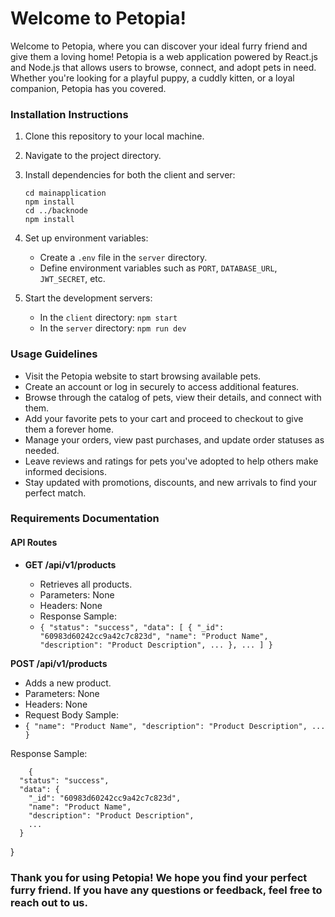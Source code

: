 # Welcome to Petopia!

Welcome to Petopia, where you can discover your ideal furry friend and give them a loving home! Petopia is a web application powered by React.js and Node.js that allows users to browse, connect, and adopt pets in need. Whether you're looking for a playful puppy, a cuddly kitten, or a loyal companion, Petopia has you covered.

### Installation Instructions
1.  Clone this repository to your local machine.
2.  Navigate to the project directory.
3.  Install dependencies for both the client and server:

        cd mainapplication
        npm install
        cd ../backnode
        npm install

1.  Set up environment variables:
    -   Create a `.env` file in the `server` directory.
    -   Define environment variables such as `PORT`, `DATABASE_URL`, `JWT_SECRET`, etc.
2.  Start the development servers:
    -   In the `client` directory: `npm start`
    -   In the `server` directory: `npm run dev`
### Usage Guidelines
-   Visit the Petopia website to start browsing available pets.
-   Create an account or log in securely to access additional features.
-   Browse through the catalog of pets, view their details, and connect with them.
-   Add your favorite pets to your cart and proceed to checkout to give them a forever home.
-   Manage your orders, view past purchases, and update order statuses as needed.
-   Leave reviews and ratings for pets you've adopted to help others make informed decisions.
-   Stay updated with promotions, discounts, and new arrivals to find your perfect match.

### Requirements Documentation
#### API Routes

-   **GET /api/v1/products**
    
    -   Retrieves all products.
    -   Parameters: None
    -   Headers: None
    -   Response Sample:
    -   `{
      "status": "success",
      "data": [
        {
          "_id": "60983d60242cc9a42c7c823d",
          "name": "Product Name",
          "description": "Product Description",
          ...
        },
        ...
      ]
    }
    `

**POST /api/v1/products**

-   Adds a new product.
-   Parameters: None
-   Headers: None
-   Request Body Sample:
- `{
  "name": "Product Name",
  "description": "Product Description",
  ...
}
`

Response Sample:

        {
      "status": "success",
      "data": {
        "_id": "60983d60242cc9a42c7c823d",
        "name": "Product Name",
        "description": "Product Description",
        ...
      }

}
### Thank you for using Petopia! We hope you find your perfect furry friend. If you have any questions or feedback, feel free to reach out to us.

